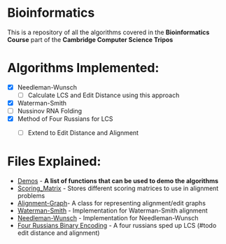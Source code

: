 # Bioinformatics

This is a repository of all the algorithms covered in the **Bioinformatics Course** part of the **Cambridge Computer Science Tripos**

# Algorithms Implemented:
- [x] Needleman-Wunsch
  - [ ] Calculate LCS and Edit Distance using this approach
- [x] Waterman-Smith
- [ ] Nussinov RNA Folding
- [x] Method of Four Russians for LCS
  - [ ] Extend to Edit Distance and Alignment


# Files Explained:
- [Demos](demos.py) - **A list of functions that can be used to demo the algorithms**
- [Scoring_Matrix](algorithms/scoring_matrices.py) - Stores different scoring matrices to use in alignment problems
- [Alignment-Graph](algorithms/alignment_graph.py)- A class for representing alignment/edit graphs
- [Waterman-Smith](algorithms/waterman-smith.py) - Implementation for Waterman-Smith alignment
- [Needleman-Wunsch](algorithms/needleman_wunsch.py) - Implementation for Needleman-Wunsch
- [Four Russians Binary Encoding](algorithms/four_russians_binary_encoding.py) - A four russians sped up LCS (#todo edit distance and alignment)